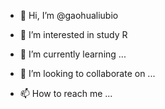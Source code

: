 - 👋 Hi, I’m @gaohualiubio
- 👀 I’m interested in study R

- 🌱 I’m currently learning ...
- 💞️ I’m looking to collaborate on ...
- 📫 How to reach me ...

<!---
gaohualiubio/gaohualiubio is a ✨ special ✨ repository because its `README.md` (this file) appears on your GitHub profile.
You can click the Preview link to take a look at your changes.
--->
